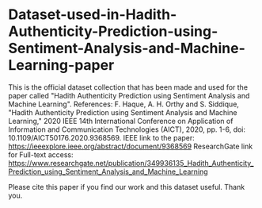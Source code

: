 # Dataset-used-in-Hadith-Authenticity-Prediction-using-Sentiment-Analysis-and-Machine-Learning-paper
This is the official dataset collection that has been made and used for the paper called "Hadith Authenticity Prediction using Sentiment Analysis and Machine Learning". 
References:
F. Haque, A. H. Orthy and S. Siddique, "Hadith Authenticity Prediction using Sentiment Analysis and Machine Learning," 2020 IEEE 14th International Conference on Application of Information and Communication Technologies (AICT), 2020, pp. 1-6, doi: 10.1109/AICT50176.2020.9368569.
IEEE link to the paper: https://ieeexplore.ieee.org/abstract/document/9368569
ResearchGate link for Full-text access: https://www.researchgate.net/publication/349936135_Hadith_Authenticity_Prediction_using_Sentiment_Analysis_and_Machine_Learning

Please cite this paper if you find our work and this dataset useful. Thank you.
